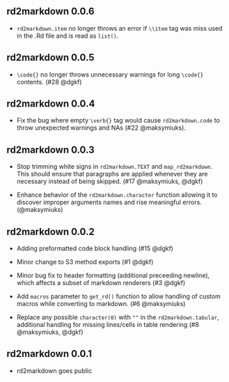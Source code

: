 rd2markdown 0.0.6
-----------------

* `rd2markdown.item` no longer throws an error if `\\item` tag was miss used in
  the .Rd file and is read as `list()`.

rd2markdown 0.0.5
-----------------

* `\code{}` no longer throws unnecessary warnings for long `\code{}` contents.
  (#28 @dgkf)


rd2markdown 0.0.4
-----------------

* Fix the bug where empty `\verb{}` tag would cause `rd2markdown.code` to throw unexpected 
  warnings and NAs (#22 @maksymiuks).


rd2markdown 0.0.3
-----------------

* Stop trimming white signs in `rd2markdown.TEXT` and `map_rd2markdown`. This
  should ensure that paragraphs are applied whenever they are necessary
  instead of being skipped. (#17 @maksymiuks, @dgkf)

* Enhance behavior of the `rd2markdown.character` function allowing it 
  to discover improper arguments names and rise meaningful errors. (@maksymiuks)

rd2markdown 0.0.2
-----------------

* Adding preformatted code block handling (#15 @dgkf)

* Minor change to S3 method exports (#1 @dgkf)

* Minor bug fix to header formatting (additional preceeding newline), which
  affects a subset of markdown renderers (#3 @dgkf)

* Add `macros` parameter to `get_rd()` function to allow handling of 
  custom macros while converting to markdown. (#6 @maksymiuks)
  
* Replace any possible `character(0)` with `""` in the `rd2markdown.tabular`,
  additional handling for missing lines/cells in table rendering 
  (#8 @maksymiuks, @dgkf)
  
rd2markdown 0.0.1
-----------------

* rd2markdown goes public
